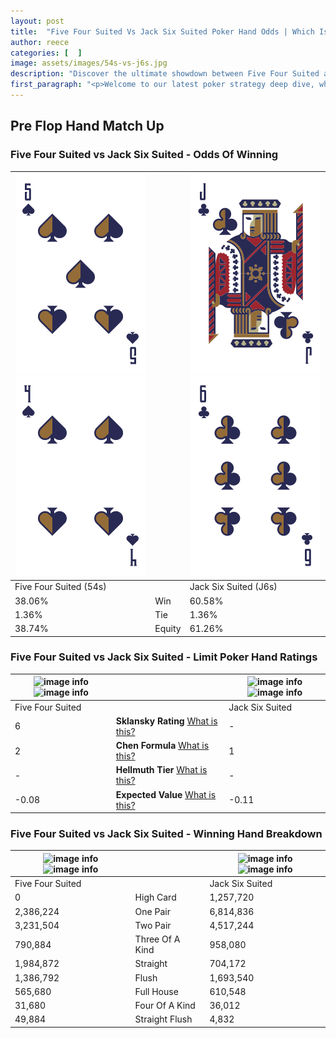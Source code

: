```yaml
---
layout: post
title:  "Five Four Suited Vs Jack Six Suited Poker Hand Odds | Which Is The Better Hand In Poker? A Complete Guide"
author: reece
categories: [  ]
image: assets/images/54s-vs-j6s.jpg
description: "Discover the ultimate showdown between Five Four Suited and Jack Six Suited in poker! Uncover the odds, strategies, and scenarios where one hand triumphs over the other. Get ready to up your poker game with this thrilling analysis."
first_paragraph: "<p>Welcome to our latest poker strategy deep dive, where we're pitting two distinct hands against each other in a high-stakes showdown: Five Four Suited vs Jack Six Suited.</p><p>In the dynamic world of poker, every decision counts, and knowing which hand holds the upper hand is key to your success at the table.</p><p>In this article, we'll dissect these two hands, explore the scenarios where one dominates the other, and equip you with the knowledge to make strategic choices that can tip the odds in your favor.</p><p>Get ready to unravel the intriguing dynamics of these poker hands and elevate your game to new heights.</p>"
---
```




[comment]: # (sp0)

## Pre Flop Hand Match Up

<div class="table hand-ratings" markdown="1"> 



### Five Four Suited vs Jack Six Suited - Odds Of Winning


    
| ![image info](assets/images/hand1/5.png) ![image info](assets/images/hand1/4.png) |  | ![image info](assets/images/hand2/j.png) ![image info](assets/images/hand2/6.png) |
| -------- | -------- | -------- |
| Five Four Suited (54s) |  | Jack Six Suited (J6s) |
| 38.06% | Win | 60.58% |
| 1.36% | Tie | 1.36% |
| 38.74% | Equity | 61.26% |




[comment]: # (sp1)



### Five Four Suited vs Jack Six Suited - Limit Poker Hand Ratings


    
| ![image info](https://www.riverpairs.com/assets/images/hand1/5.png) ![image info](https://www.riverpairs.com/assets/images/hand1/4.png) |  | ![image info](https://www.riverpairs.com/assets/images/hand2/j.png) ![image info](https://www.riverpairs.com/assets/images/hand2/6.png) |
| -------- | -------- | -------- |
| Five Four Suited |  | Jack Six Suited |
| 6 | **Sklansky Rating** [What is this?](/sklansky-rating-explained) | - |
| 2 | **Chen Formula** [What is this?](/chen-formula-explained) | 1 |
| - | **Hellmuth Tier** [What is this?](/Hellmuth-tier-explained) | - |
| -0.08 | **Expected Value** [What is this?](/expected-value-explained) | -0.11 |




[comment]: # (sp2)



### Five Four Suited vs Jack Six Suited - Winning Hand Breakdown


    
| ![image info](https://www.riverpairs.com/assets/images/hand1/5.png) ![image info](https://www.riverpairs.com/assets/images/hand1/4.png) |  | ![image info](https://www.riverpairs.com/assets/images/hand2/j.png) ![image info](https://www.riverpairs.com/assets/images/hand2/6.png) |
| -------- | -------- | -------- |
| Five Four Suited |  | Jack Six Suited |
| 0 | High Card | 1,257,720 |
| 2,386,224 | One Pair | 6,814,836 |
| 3,231,504 | Two Pair | 4,517,244 |
| 790,884 | Three Of A Kind | 958,080 |
| 1,984,872 | Straight | 704,172 |
| 1,386,792 | Flush | 1,693,540 |
| 565,680 | Full House | 610,548 |
| 31,680 | Four Of A Kind | 36,012 |
| 49,884 | Straight Flush | 4,832 |




[comment]: # (sp3)



</div>

[comment]: # (sp4)



[comment]: # (sp5)

